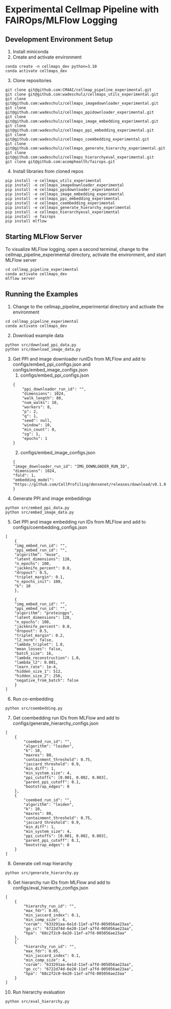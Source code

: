 # Experimental Cellmap Pipeline with FAIROps/MLFlow Logging

## Development Environment Setup
1. Install miniconda
2. Create and activate environment
```
conda create -n cellmaps_dev python=3.10
conda activate cellmaps_dev
```
3. Clone repositories
```
git clone git@github.com:CM4AI/cellmap_pipeline_experimental.git
git clone git@github.com:wadeschulz/cellmaps_utils_experimental.git
git clone git@github.com:wadeschulz/cellmaps_imagedownloader_experimental.git
git clone git@github.com:wadeschulz/cellmaps_ppidownloader_experimental.git
git clone git@github.com:wadeschulz/cellmaps_image_embedding_experimental.git
git clone git@github.com:wadeschulz/cellmaps_ppi_embedding_experimental.git
git clone git@github.com:wadeschulz/cellmaps_coembedding_experimental.git
git clone git@github.com:wadeschulz/cellmaps_generate_hierarchy_experimental.git
git clone git@github.com:wadeschulz/cellmaps_hierarchyeval_experimental.git
git clone git@github.com:acomphealth/fairops.git
```
4. Install libraries from cloned repos
```
pip install -e cellmaps_utils_experimental
pip install -e cellmaps_imagedownloader_experimental
pip install -e cellmaps_ppidownloader_experimental
pip install -e cellmaps_image_embedding_experimental
pip install -e cellmaps_ppi_embedding_experimental
pip install -e cellmaps_coembedding_experimental
pip install -e cellmaps_generate_hierarchy_experimental
pip install -e cellmaps_hierarchyeval_experimental
pip install -e fairops
pip install mlflow
```

## Starting MLFlow Server
To visualize MLFlow logging, open a second terminal, change to the cellmap_pipeline_experimental directory, activate the environment, and start MLFlow server
```
cd cellmap_pipeline_experimental
conda activate cellmaps_dev
mlflow server
```

## Running the Examples
1. Change to the cellmap_pipeline_experimental directory and activate the environment
```
cd cellmap_pipeline_experimental
conda activate cellmaps_dev
```
2. Download example data
```
python src/download_ppi_data.py
python src/download_image_data.py
```
3. Get PPI and image downloader runIDs from MLFlow and add to configs/embed_ppi_configs.json and configs/embed_image_configs.json
    1. configs/embed_ppi_configs.json
    ```
    {
        "ppi_downloader_run_id": "",
        "dimensions": 1024,
        "walk_length": 80,
        "num_walks": 10,
        "workers": 8,
        "p": 2,
        "q": 1,
        "seed": null,
        "window": 10,
        "min_count": 0,
        "sg": 1,
        "epochs": 1
    }
    ```
    2. configs/embed_image_configs.json
    ```
    {
    "image_downloader_run_id": "IMG_DOWNLOADER_RUN_ID",
    "dimensions": 1024,
    "fold": 1,
    "embedding_model": "https://github.com/CellProfiling/densenet/releases/download/v0.1.0/external_crop512_focal_slov_hardlog_class_densenet121_dropout_i768_aug2_5folds_fold0_final.pth"
    }
    ```
4. Generate PPI and image embeddings
```
python src/embed_ppi_data.py
python src/embed_image_data.py
```
5. Get PPI and image embedding run IDs from MLFlow and add to configs/coembedding_configs.json
```
[
    {
    "img_embed_run_id": "",
    "ppi_embed_run_id": "",
    "algorithm": "muse",
    "latent_dimensions": 128,
    "n_epochs": 100,
    "jackknife_percent": 0.0,
    "dropout": 0.5,
    "triplet_margin": 0.1,
    "n_epochs_init": 100,
    "k": 10
    },

    {
    "img_embed_run_id": "",
    "ppi_embed_run_id": "",
    "algorithm": "proteingps",
    "latent_dimensions": 128,
    "n_epochs": 100,
    "jackknife_percent": 0.0,
    "dropout": 0.5,
    "triplet_margin": 0.2,
    "l2_norm": false,
    "lambda_triplet": 1.0,
    "mean_losses": false,
    "batch_size": 16,
    "lambda_reconstruction": 1.0,
    "lambda_l2": 0.001,
    "learn_rate": 1e-4,
    "hidden_size_1": 512,
    "hidden_size_2": 256,
    "negative_from_batch": false
    }
]
```
6. Run co-embedding
```
python src/coembedding.py
```
7. Get coembedding run IDs from MLFlow and add to configs/generate_hierarchy_configs.json
```
[
    {
        "coembed_run_id": "",
        "algorithm": "leiden",
        "k": 10,
        "maxres": 80,
        "containment_threshold": 0.75,
        "jaccard_threshold": 0.9,
        "min_diff": 1,
        "min_system_size": 4,
        "ppi_cutoffs": [0.001, 0.002, 0.003],
        "parent_ppi_cutoff": 0.1,
        "bootstrap_edges": 0
    },
    {
        "coembed_run_id": "",
        "algorithm": "leiden",
        "k": 10,
        "maxres": 80,
        "containment_threshold": 0.75,
        "jaccard_threshold": 0.9,
        "min_diff": 1,
        "min_system_size": 4,
        "ppi_cutoffs": [0.001, 0.002, 0.003],
        "parent_ppi_cutoff": 0.1,
        "bootstrap_edges": 0
    }
]
```
8. Generate cell map hierarchy
```
python src/generate_hierarchy.py
```
9. Get hierarchy run IDs from MLFlow and add to configs/eval_hierarchy_configs.json
```
[
    {
        "hierarchy_run_id": "",
        "max_fdr": 0.05,
        "min_jaccard_index": 0.1,
        "min_comp_size": 4,
        "corum": "633291aa-6e1d-11ef-a7fd-005056ae23aa",
        "go_cc": "6722d74d-6e20-11ef-a7fd-005056ae23aa",
        "hpa": "68c2f2c0-6e20-11ef-a7fd-005056ae23aa"
    },
    {
        "hierarchy_run_id": "",
        "max_fdr": 0.05,
        "min_jaccard_index": 0.1,
        "min_comp_size": 4,
        "corum": "633291aa-6e1d-11ef-a7fd-005056ae23aa",
        "go_cc": "6722d74d-6e20-11ef-a7fd-005056ae23aa",
        "hpa": "68c2f2c0-6e20-11ef-a7fd-005056ae23aa"
    }
]
```
10. Run hierarchy evaluation
```
python src/eval_hierarchy.py
```